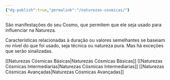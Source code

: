 ```yaml
---
{"dg-publish":true,"permalink":"/naturezas-cosmicas/"}
---
```


São manifestações do seu Cosmo, que permitem que ele seja usado para influenciar na Natureza.

Características relacionadas à duração ou valores semelhantes se baseiam no nível do que foi usado, seja técnica ou natureza pura. Mas há exceções que serão sinalizadas.

[[Naturezas Cósmicas Básicas\|Naturezas Cósmicas Básicas]]
[[Naturezas Cósmicas Intermediarias\|Naturezas Cósmicas Intermediarias]]
[[Naturezas Cósmicas Avançadas\|Naturezas Cósmicas Avançadas]]


<script src="https://giscus.app/client.js"
        data-repo="Pl1z3r/suvantagi-wiki"
        data-repo-id="R_kgDONYZixw"
        data-category="Wiki Comments"
        data-category-id="DIC_kwDONYZix84Ck34K"
        data-mapping="pathname"
        data-strict="1"
        data-reactions-enabled="1"
        data-emit-metadata="0"
        data-input-position="top"
        data-theme="preferred_color_scheme"
        data-lang="pt"
        data-loading="lazy"
        crossorigin="anonymous"
        async>
</script>